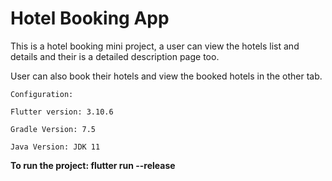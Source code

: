 # Hotel Booking App

This is a hotel booking mini project, a user can view the hotels list and details and their is a detailed description page too. 

User can also book their hotels and view the booked hotels in the other tab.

`Configuration:`

`Flutter version: 3.10.6`

`Gradle Version: 7.5`

`Java Version: JDK 11`

**To run the project: flutter run --release**
